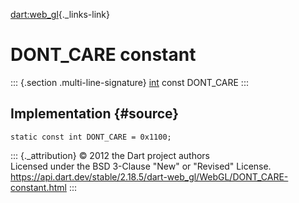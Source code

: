 [dart:web\_gl](../../dart-web_gl/dart-web_gl-library){._links-link}

DONT\_CARE constant
===================

::: {.section .multi-line-signature}
[int](../../dart-core/int-class) const DONT\_CARE
:::

Implementation {#source}
--------------

``` {.language-dart data-language="dart"}
static const int DONT_CARE = 0x1100;
```

::: {._attribution}
© 2012 the Dart project authors\
Licensed under the BSD 3-Clause \"New\" or \"Revised\" License.\
<https://api.dart.dev/stable/2.18.5/dart-web_gl/WebGL/DONT_CARE-constant.html>
:::
